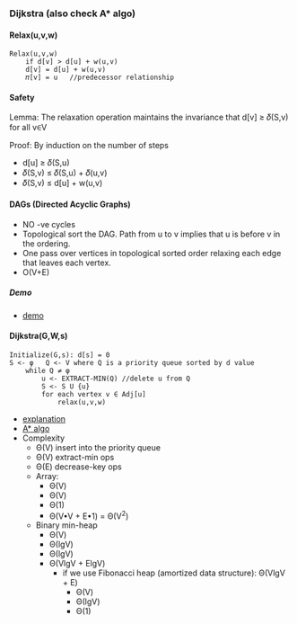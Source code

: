 ### Dijkstra (also check A* algo)

#### Relax(u,v,w)

```
Relax(u,v,w)
	if d[v] > d[u] + w(u,v)
	d[v] = d[u] + w(u,v)
	𝜋[v] = u   //predecessor relationship
```

#### Safety

Lemma: The relaxation operation maintains the invariance that d[v] ≥ 𝛿(S,v) for all v∈V

Proof: By induction on the number of steps

- d[u] ≥ 𝛿(S,u)
- 𝛿(S,v) ≤ 𝛿(S,u) + 𝛿(u,v)
- 𝛿(S,v) ≤ d[u] + w(u,v)

#### DAGs (Directed Acyclic Graphs)

- NO -ve cycles
- Topological sort the DAG. Path from u to v implies that u is before v in the ordering.
- One pass over vertices in topological sorted order relaxing each edge that leaves each vertex.
- O(V+E)

##### Demo

- [demo](https://ocw.mit.edu/courses/electrical-engineering-and-computer-science/6-006-introduction-to-algorithms-fall-2011/lecture-videos/MIT6_006F11_lec16.pdf)

#### Dijkstra(G,W,s)

```
Initialize(G,s): d[s] = 0 
S <- φ   Q <- V where Q is a priority queue sorted by d value
	while Q ≠ φ
		u <- EXTRACT-MIN(Q) //delete u from Q
		S <- S U {u}
		for each vertex v ∈ Adj[u]
			relax(u,v,w)
```

- [explanation](https://www.youtube.com/watch?v=GazC3A4OQTE)
- [A* algo](https://www.youtube.com/watch?v=ySN5Wnu88nE&t=340s)
- Complexity
  - Θ(V) insert into the priority queue
  - Θ(V) extract-min ops
  - Θ(E) decrease-key ops
  - Array:
    - Θ(V)
    - Θ(V)
    - Θ(1)
    - Θ(V•V + E•1) = Θ(V<sup>2</sup>)
  - Binary min-heap
    - Θ(V)
    - Θ(lgV)
    - Θ(lgV)
    - Θ(VlgV + ElgV)
      - if we use Fibonacci heap (amortized data structure): Θ(VlgV + E)
        - Θ(V)
        - Θ(lgV)
        - Θ(1)